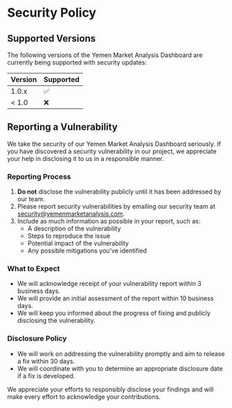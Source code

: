 # Security Policy

## Supported Versions

The following versions of the Yemen Market Analysis Dashboard are currently being supported with security updates:

| Version | Supported          |
| ------- | ------------------ |
| 1.0.x   | :white_check_mark: |
| < 1.0   | :x:                |

## Reporting a Vulnerability

We take the security of our Yemen Market Analysis Dashboard seriously. If you have discovered a security vulnerability in our project, we appreciate your help in disclosing it to us in a responsible manner.

### Reporting Process

1. **Do not** disclose the vulnerability publicly until it has been addressed by our team.
2. Please report security vulnerabilities by emailing our security team at [security@yemenmarketanalysis.com](mailto:security@yemenmarketanalysis.com).
3. Include as much information as possible in your report, such as:
   - A description of the vulnerability
   - Steps to reproduce the issue
   - Potential impact of the vulnerability
   - Any possible mitigations you've identified

### What to Expect

- We will acknowledge receipt of your vulnerability report within 3 business days.
- We will provide an initial assessment of the report within 10 business days.
- We will keep you informed about the progress of fixing and publicly disclosing the vulnerability.

### Disclosure Policy

- We will work on addressing the vulnerability promptly and aim to release a fix within 30 days.
- We will coordinate with you to determine an appropriate disclosure date if a fix is developed.

We appreciate your efforts to responsibly disclose your findings and will make every effort to acknowledge your contributions.
